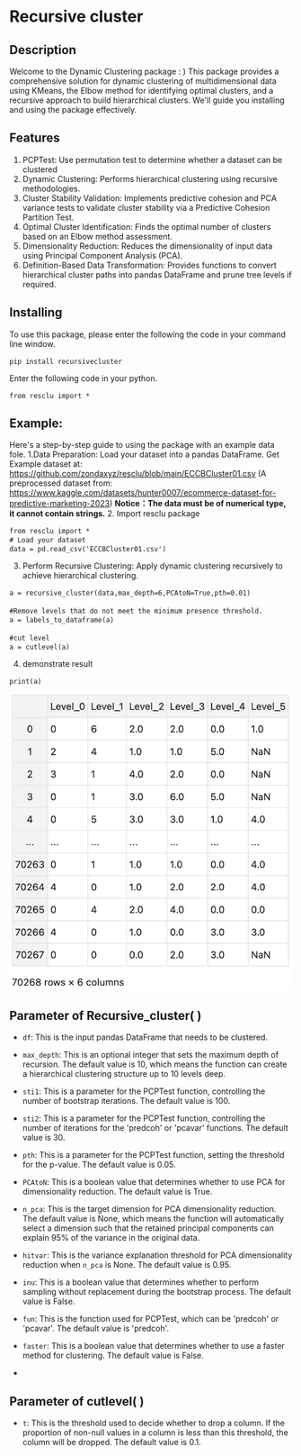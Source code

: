 # Recursive cluster
## Description
Welcome to the Dynamic Clustering package : )  This package provides a comprehensive solution for dynamic clustering of multidimensional data using KMeans, the Elbow method for identifying optimal clusters, and a recursive approach to build hierarchical clusters. We'll guide you installing and using the package effectively.

## Features
1. PCPTest: Use permutation test to determine whether a dataset can be clustered
2. Dynamic Clustering: Performs hierarchical clustering using recursive methodologies.
2. Cluster Stability Validation: Implements predictive cohesion and PCA variance tests to validate cluster stability via a Predictive Cohesion Partition Test.
3. Optimal Cluster Identification: Finds the optimal number of clusters based on an Elbow method assessment.
4. Dimensionality Reduction: Reduces the dimensionality of input data using Principal Component Analysis (PCA).
5. Definition-Based Data Transformation: Provides functions to convert hierarchical cluster paths into pandas DataFrame and prune tree levels if required.

## Installing
To use this package, please enter the following the code in your command line window.
``` 
pip install recursivecluster
```
Enter the following code in your python. 
```
from resclu import *
```

## Example:
Here's a step-by-step guide to using the package with an example data fole.
1.Data Preparation: Load your dataset into a pandas DataFrame.
Get Example dataset at:  https://github.com/zondaxyz/resclu/blob/main/ECCBCluster01.csv 
(A preprocessed dataset from:
https://www.kaggle.com/datasets/hunter0007/ecommerce-dataset-for-predictive-marketing-2023)
**Notice：The data must be of numerical type, it cannot contain strings.**
2. Import resclu package
```
from resclu import *
# Load your dataset
data = pd.read_csv('ECCBCluster01.csv')
```
3. Perform Recursive Clustering: Apply dynamic clustering recursively to achieve hierarchical clustering.


```
a = recursive_cluster(data,max_depth=6,PCAtoN=True,pth=0.01)

#Remove levels that do not meet the minimum presence threshold.
a = labels_to_dataframe(a)   

#cut level
a = cutlevel(a)   
```
4. demonstrate result
```
print(a)
```

![Img](./FILES/readme.md/img-20240619005804.png)

## Parameter of Recursive_cluster( )
- `df`: This is the input pandas DataFrame that needs to be clustered.

- `max_depth`: This is an optional integer that sets the maximum depth of recursion. The default value is 10, which means the function can create a hierarchical clustering structure up to 10 levels deep.

- `sti1`: This is a parameter for the PCPTest function, controlling the number of bootstrap iterations. The default value is 100.

- `sti2`: This is a parameter for the PCPTest function, controlling the number of iterations for the 'predcoh' or 'pcavar' functions. The default value is 30.

- `pth`: This is a parameter for the PCPTest function, setting the threshold for the p-value. The default value is 0.05.

- `PCAtoN`: This is a boolean value that determines whether to use PCA for dimensionality reduction. The default value is True.

- `n_pca`: This is the target dimension for PCA dimensionality reduction. The default value is None, which means the function will automatically select a dimension such that the retained principal components can explain 95% of the variance in the original data.

- `hitvar`: This is the variance explanation threshold for PCA dimensionality reduction when `n_pca` is None. The default value is 0.95.

- `inu`: This is a boolean value that determines whether to perform sampling without replacement during the bootstrap process. The default value is False.

- `fun`: This is the function used for PCPTest, which can be 'predcoh' or 'pcavar'. The default value is 'predcoh'.

- `faster`: This is a boolean value that determines whether to use a faster method for clustering. The default value is False.
- 
## Parameter of cutlevel( )
- `t`: This is the threshold used to decide whether to drop a column. If the proportion of non-null values in a column is less than this threshold, the column will be dropped. The default value is 0.1.